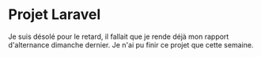 # Projet Laravel

Je suis désolé pour le retard, il fallait que je rende déjà mon rapport d'alternance dimanche dernier. Je n'ai pu finir ce projet que cette semaine.
